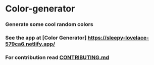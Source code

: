 # Color-generator
### Generate some cool random colors
### See the app at [Color Generator] https://sleepy-lovelace-579ca6.netlify.app/
### For contribution read [CONTRIBUTING.md](https://github.com/Himanshunitrr/Color-generator/blob/master/CONTRIBUTING.md)
